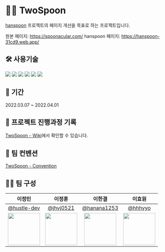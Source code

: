 # ✌🏻 TwoSpoon

[hanspoon](https://github.com/TeamCooks/hanspoon) 프로젝트의 페이지 개선을 목표로 하는 프로젝트입니다.

원본 페이지: https://spoonacular.com/
hanspoon 페이지: https://hanspoon-31cd9.web.app/

## 🛠 사용기술

<img src="https://img.shields.io/badge/React-20232a?style=for-the-badge&logo=React&logoColor=#5bccea"/> <img src="https://img.shields.io/badge/Typescript-3178C6?style=for-the-badge&logo=Typescript&logoColor=white"/> <img src="https://img.shields.io/badge/styled--components-DB7093?style=for-the-badge&logo=styled-components&logoColor=white"/> <img src="https://img.shields.io/badge/redux-%23593d88.svg?style=for-the-badge&logo=redux&logoColor=white"> <img src="https://img.shields.io/badge/firebase-%23039BE5.svg?style=for-the-badge&logo=firebase"> <img src="https://img.shields.io/badge/-Storybook-FF4785?style=for-the-badge&logo=storybook&logoColor=white">

## 📅 기간

2022.03.07 ~ 2022.04.01

## 📝 프로젝트 진행과정 기록

[TwoSpoon - Wiki](https://github.com/TeamCooks/TwoSpoon/wiki)에서 확인할 수 있습니다.

## 📌 팀 컨벤션

[TwoSpoon - Convention](https://github.com/TeamCooks/TwoSpoon/wiki/%ED%8C%80-%EC%BB%A8%EB%B2%A4%EC%85%98)

## 🤼‍♀️ 팀 구성

|                                  이정민                                  |                                 이정훈                                 |                                  이한결                                  |                                이효원                                |
| :----------------------------------------------------------------------: | :--------------------------------------------------------------------: | :----------------------------------------------------------------------: | :------------------------------------------------------------------: |
|               [@hustle-dev](https://github.com/hustle-dev)               |                [@jhyj0521](https://github.com/jhyj0521)                |               [@hanana1253](https://github.com/hanana1253)               |                 [@hhhyyo](https://github.com/hhhyyo)                 |
| <img src="https://avatars.githubusercontent.com/hustle-dev" width="100"> | <img src="https://avatars.githubusercontent.com/jhyj0521" width="100"> | <img src="https://avatars.githubusercontent.com/hanana1253" width="100"> | <img src="https://avatars.githubusercontent.com/hhhyyo" width="100"> |
